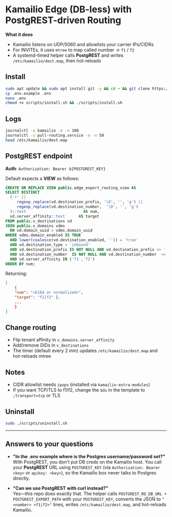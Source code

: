 # Kamailio Edge (DB-less) with PostgREST-driven Routing

**What it does**
- Kamailio listens on UDP/5060 and allowlists your carrier IPs/CIDRs
- For INVITEs, it uses `mtree` to map called number → `f1` / `f2`
- A systemd-timed helper calls **PostgREST** and writes `/etc/kamailio/dest.map`, then hot-reloads

## Install

```bash
sudo apt update && sudo apt install git -y && cd ~ && git clone https://github.com/emaktel/kx-install.git kamailio-edge
cp .env.example .env
nano .env
chmod +x scripts/install.sh && ./scripts/install.sh
```

## Logs

```bash
journalctl -u kamailio -e -n 100
journalctl -u pull-routing.service -e -n 50
head /etc/kamailio/dest.map
```

## PostgREST endpoint

**Auth**: `Authorization: Bearer ${POSTGREST_KEY}`

Default expects a **VIEW** as follows:

```sql
CREATE OR REPLACE VIEW public.edge_export_routing_view AS
SELECT DISTINCT
  ('+' ||
     regexp_replace(vd.destination_prefix, '\D', '', 'g') ||
     regexp_replace(vd.destination_number,  '\D', '', 'g')
  )::text                         AS num,
  vd.server_affinity::text      AS target
FROM public.v_destinations vd
JOIN public.v_domains vdms
  ON vd.domain_uuid = vdms.domain_uuid
WHERE vdms.domain_enabled IS TRUE
  AND lower(coalesce(vd.destination_enabled, '')) = 'true'
  AND vd.destination_type = 'inbound'
  AND vd.destination_prefix IS NOT NULL AND vd.destination_prefix <> ''
  AND vd.destination_number  IS NOT NULL AND vd.destination_number  <> ''
  AND vd.server_affinity IN ('f1','f2')
ORDER BY num;
```

Returning:

```json
[
    {
    "num": "<E164 or normalized>",
    "target": "f1|f2" },
    ...
    }
]
```

## Change routing

* Flip tenant affinity in `v_domains.server_affinity`
* Add/remove DIDs in `v_destinations`
* The timer (default every 2 min) updates `/etc/kamailio/dest.map` and hot-reloads mtree

## Notes

* CIDR allowlist needs `ipops` (installed via `kamailio-extra-modules`)
* If you want TCP/TLS to f1/f2, change the `$du` in the template to `;transport=tcp` or TLS

## Uninstall

```bash
sudo ./scripts/uninstall.sh
```

---

## Answers to your questions

- **"In the .env example where is the Postgres username/password set?"**  
  With PostgREST, you don't put DB creds on the Kamailio host. You call your **PostgREST** URL using `POSTGREST_KEY` (via `Authorization: Bearer <key>` or `apikey: <key>`), so the Kamailio box never talks to Postgres directly.

- **"Can we use PostgREST with curl instead?"**  
  Yes—this repo does exactly that. The helper calls `POSTGREST_RO_DB_URL + POSTGREST_EXPORT_PATH` with your `POSTGREST_KEY`, converts the JSON to `"<number> <f1|f2>"` lines, writes `/etc/kamailio/dest.map`, and hot-reloads Kamailio.
